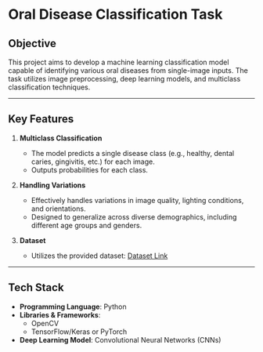 # Oral Disease Classification Task 
 
## Objective
This project aims to develop a machine learning classification model capable of identifying various oral diseases from single-image inputs. The task utilizes image preprocessing, deep learning models, and multiclass classification techniques.

---

## Key Features
1. **Multiclass Classification**
   - The model predicts a single disease class (e.g., healthy, dental caries, gingivitis, etc.) for each image.
   - Outputs probabilities for each class.

2. **Handling Variations**
   - Effectively handles variations in image quality, lighting conditions, and orientations.
   - Designed to generalize across diverse demographics, including different age groups and genders.

3. **Dataset**
   - Utilizes the provided dataset: [Dataset Link](https://drive.google.com/file/d/1ptnehBD0JCSCcw0fFzWi9WKAvqV3oBkT/view?usp=drive_link)
   
---

## Tech Stack
- **Programming Language**: Python
- **Libraries & Frameworks**: 
  - OpenCV
  - TensorFlow/Keras or PyTorch
- **Deep Learning Model**: Convolutional Neural Networks (CNNs)

